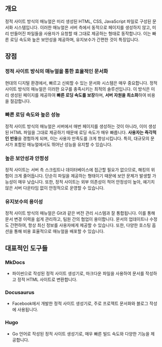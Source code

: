## 개요

정적 사이트 방식의 매뉴얼은 미리 생성된 HTML, CSS, JavaScript 파일로 구성된 문서화 시스템입니다. 이러한 매뉴얼은 서버 측에서 동적으로 페이지를 생성하지 않고, 미리 만들어진 파일들을 사용자가 요청할 때 그대로 제공하는 형태로 동작합니다. 이는 빠른 로딩 속도와 높은 보안성을 제공하며, 유지보수가 간편한 것이 특징입니다.

## 장점

### 정적 사이트 방식의 매뉴얼을 통한 효율적인 문서화
현대의 디지털 환경에서, 빠르고 신뢰할 수 있는 문서화 시스템은 매우 중요합니다. 정적 사이트 방식의 매뉴얼은 이러한 요구를 충족시키는 최적의 솔루션입니다. 이 방식은 미리 생성된 페이지를 제공하여 **빠른 로딩 속도를 보장**하며, **서버 자원을 최소화**하여 비용을 절감합니다.
### 빠른 로딩 속도와 높은 성능
정적 사이트 방식의 매뉴얼은 서버에서 매번 페이지를 생성하는 것이 아니라, 이미 생성된 HTML 파일을 그대로 제공하기 때문에 로딩 속도가 매우 빠릅니다. **사용자는 즉각적인 반응**을 경험하게 되며, 이는 사용자 만족도를 크게 향상시킵니다. 특히, 대규모의 문서가 포함된 매뉴얼에서도 뛰어난 성능을 유지할 수 있습니다.
### 높은 보안성과 안정성
정적 사이트는 서버 측 스크립트나 데이터베이스에 접근할 필요가 없으므로, 해킹의 위험이 크게 줄어듭니다. 단순히 파일을 제공하는 형태이기 때문에 보안 문제가 발생할 가능성이 매우 낮습니다. 또한, 정적 사이트는 외부 의존성이 적어 안정성이 높아, 예기치 않은 서버 다운타임 없이 안정적으로 운영할 수 있습니다.
### 유지보수의 용이성
정적 사이트 방식의 매뉴얼은 Git과 같은 버전 관리 시스템과 잘 통합됩니다. 이를 통해 문서 변경 이력을 쉽게 관리하고, 팀원 간의 협업이 용이합니다. 문서의 업데이트나 수정도 간편하여, 항상 최신 정보를 사용자에게 제공할 수 있습니다. 또한, 다양한 호스팅 옵션을 통해 비용 효율적으로 매뉴얼을 배포할 수 있습니다.

## 대표적인 도구들

### MkDocs
- 파이썬으로 작성된 정적 사이트 생성기로, 마크다운 파일을 사용하여 문서를 작성하고 정적 HTML 사이트로 변환합니다.
### Docusaurus
- Facebook에서 개발한 정적 사이트 생성기로, 주로 프로젝트 문서화와 블로그 작성에 사용됩니다.
### Hugo
- Go 언어로 작성된 정적 사이트 생성기로, 매우 빠른 빌드 속도와 다양한 기능을 제공합니다.